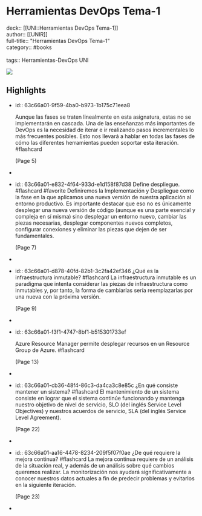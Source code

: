 # Herramientas DevOps Tema-1

deck:: [[UNI::Herramientas DevOps Tema-1]]\
author:: [[UNIR]]\
full-title:: "Herramientas DevOps Tema-1"\
category:: #books\
\
tags:: Herramientas-DevOps UNI  

![](https://readwise-assets.s3.amazonaws.com/media/uploaded_book_covers/profile_22942/05b1a9f4-8c51-47c3-928f-a0ddf346d4a0.jpg)
## Highlights
- id:: 63c66a01-9f59-4ba0-b973-1b175c71eea8
  
  Aunque las fases se traten linealmente en esta asignatura, estas no se implementarán en cascada. Una de las enseñanzas más importantes de DevOps es la necesidad de iterar e ir realizando pasos incrementales lo más frecuentes posibles.
     Esto nos llevará a hablar en todas las fases de cómo las diferentes herramientas pueden soportar esta iteración. #flashcard 
  
  
     (Page 5)
-
- id:: 63c66a01-e832-4f64-933d-e1d158f87d38
   Define despliegue. #flashcard  #favorite 
    Definiremos la Implementación y Despliegue como la fase en la que aplicamos una nueva versión de nuestra aplicación al entorno productivo. Es importante destacar que eso no es únicamente desplegar una nueva versión de código (aunque es una parte esencial y compleja en sí misma) sino desplegar un entorno nuevo, cambiar las piezas necesarias, desplegar componentes nuevos completos, configurar conexiones y eliminar las piezas que dejen de ser fundamentales.
  
     (Page 7)
-
- id:: 63c66a01-d878-40fd-82b1-3c2fa42ef346
   ¿Qué es la infraestructura inmutable? #flashcard 
    La infraestructura inmutable es un paradigma que intenta considerar las piezas de infraestructura como inmutables y, por tanto, la forma de cambiarlas sería reemplazarlas por una nueva con la próxima versión.
  
     (Page 9)
-
- id:: 63c66a01-f3f1-4747-8bf1-b515301733ef
  
  Azure Resource Manager permite desplegar recursos en un Resource Group de Azure. #flashcard 
  
  
     (Page 13)
-
- id:: 63c66a01-cb36-48f4-86c3-da4ca3c8e85c
   ¿En qué consiste mantener un sistema? #flashcard 
    El mantenimiento de un sistema consiste en lograr que el sistema continúe funcionando y mantenga nuestro objetivo de nivel de servicio, SLO (del inglés Service Level Objectives) y nuestros acuerdos de servicio, SLA (del inglés Service Level Agreement).
  
     (Page 22)
-
- id:: 63c66a01-aa16-4478-8234-209f5f07f0ae
   ¿De qué requiere la mejora continua? #flashcard 
    La mejora continua requiere de un análisis de la situación real, y además de un análisis sobre qué cambios queremos realizar. La monitorización nos ayudará significativamente a conocer nuestros datos actuales a fin de predecir problemas y evitarlos en la siguiente iteración.
  
     (Page 23)
-